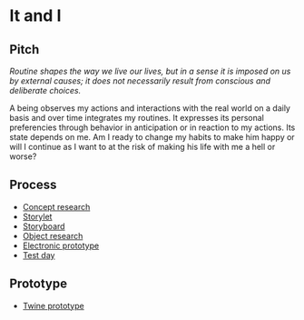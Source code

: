 # It and I

## Pitch

*Routine shapes the way we live our lives, but in a sense it is imposed on us by external causes; it does not necessarily result from conscious and deliberate choices.*

A being observes my actions and interactions with the real world on a daily basis and over time integrates my routines. It expresses its personal preferencies through behavior in anticipation or in reaction to my actions. Its state depends on me. Am I ready to change my habits to make him happy or will I continue as I want to at the risk of making his life with me a hell or worse?

## Process

- [Concept research](../process/2022-12-04-concept-research.md)
- [Storylet](../process/2022-11-28-storylet.md)
- [Storyboard](../process/2022-12-13-storyboard.md)
- [Object research](../process/2022-12-06-object-research.md)
- [Electronic prototype](../prototypes/electronics/2023-01-06-electro-proto.md)
- [Test day](../process/2022-12-21-testday.md)

## Prototype

- [Twine prototype](../prototypes/twine/It_and_I-v3.html)

